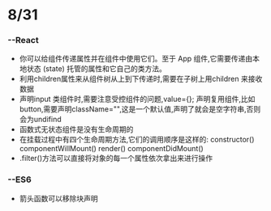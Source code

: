 # 8/31

### --React 

- 你可以给组件传递属性并在组件中使用它们。至于 App 组件,它需要传递由本地状态
  (state) 托管的属性和它自己的类方法。
- 利用children属性来从组件树从上到下传递时,需要在子树上用children 来接收数据
- 声明input 类组件时,需要注意受控组件的问题,value={};
  声明复用组件,比如button,需要声明className="",这是一个默认值,声明了就会是空字符串,否则会为undifind
- 函数式无状态组件是没有生命周期的
- 在挂载过程中有四个生命周期方法,它们的调用顺序是这样的:
  constructor()
  componentWillMount()
  render()
  componentDidMount()
- .filter()方法可以直接将对象的每一个属性依次拿出来进行操作

### --ES6

- 箭头函数可以移除块声明

